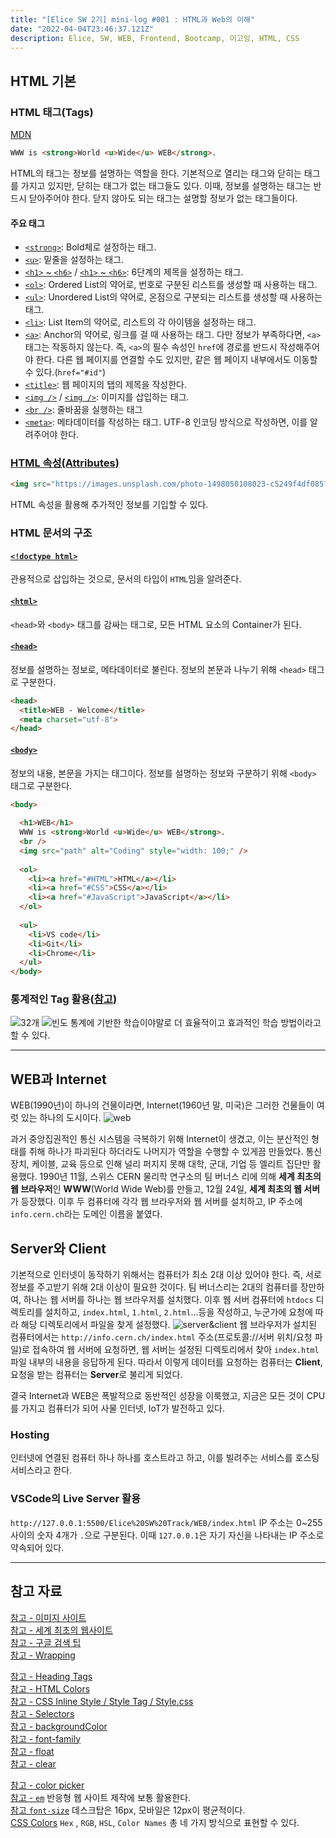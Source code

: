 ```yaml
---
title: "[Elice SW 2기] mini-log #001 : HTML과 Web의 이해"
date: "2022-04-04T23:46:37.121Z"
description: Elice, SW, WEB, Frontend, Bootcamp, 이고잉, HTML, CSS
---
```

## HTML 기본

### HTML 태그(Tags)
[MDN](https://developer.mozilla.org/ko/docs/Web/HTML/Element)
```html
WWW is <strong>World <u>Wide</u> WEB</strong>.
```
HTML의 태그는 정보를 설명하는 역할을 한다. 기본적으로 열리는 태그와 닫히는 태그를 가지고 있지만, 닫히는 태그가 없는 태그들도 있다. 이때, 정보를 설명하는 태그는 반드시 닫아주어야 한다. 닫지 않아도 되는 태그는 설명할 정보가 없는 태그들이다.

#### 주요 태그
- [`<strong>`](https://developer.mozilla.org/ko/docs/Web/HTML/Element/strong): Bold체로 설정하는 태그.
- [`<u>`](https://developer.mozilla.org/ko/docs/Web/HTML/Element/u): 밑줄을 설정하는 태그.
- [`<h1>` ~ `<h6>`](https://developer.mozilla.org/ko/docs/Web/HTML/Element/Heading_Elements) / [`<h1>` ~ `<h6>`](https://www.w3schools.com/tags/tag_hn.asp): 6단계의 제목을 설정하는 태그.
- [`<ol>`](https://www.w3schools.com/tags/tag_ol.asp): Ordered List의 약어로, 번호로 구분된 리스트를 생성할 때 사용하는 태그.
- [`<ul>`](https://www.w3schools.com/tags/tag_ul.asp): Unordered List의 약어로, 온점으로 구분되는 리스트를 생성할 때 사용하는 태그.
- [`<li>`](https://www.w3schools.com/tags/tag_li.asp): List Item의 약어로, 리스트의 각 아이템을 설정하는 태그.
- [`<a>`](https://www.w3schools.com/tags/tag_a.asp): Anchor의 약어로, 링크를 걸 때 사용하는 태그. 다만 정보가 부족하다면, `<a>` 태그는 작동하지 않는다. 즉, `<a>`의 필수 속성인 `href`에 경로를 반드시 작성해주어야 한다. 다른 웹 페이지를 연결할 수도 있지만, 같은 웹 페이지 내부에서도 이동할 수 있다.(`href="#id"`)
- [`<title>`](https://www.w3schools.com/tags/tag_title.asp): 웹 페이지의 탭의 제목을 작성한다.
- [`<img />`](https://developer.mozilla.org/ko/docs/Web/HTML/Element/img) / [`<img />`](https://www.w3schools.com/tags/tag_img.asp): 이미지를 삽입하는 태그.
- [`<br />`](https://www.w3schools.com/tags/tag_br.asp): 줄바꿈을 실행하는 태그
- [`<meta>`](https://www.w3schools.com/tags/tag_meta.asp): 메타데이터를 작성하는 태그. UTF-8 인코딩 방식으로 작성하면, 이를 알려주어야 한다.

### [HTML 속성(Attributes)](https://www.w3schools.com/tags/ref_attributes.asp)
```html
<img src="https://images.unsplash.com/photo-1498050108023-c5249f4df085?ixlib=rb-1.2.1&ixid=MnwxMjA3fDB8MHxzZWFyY2h8Mnx8Y29kaW5nfGVufDB8fDB8fA%3D%3D&auto=format&fit=crop&w=1000&q=60" alt="Coding" style="width: 100%;" />
```
HTML 속성을 활용해 추가적인 정보를 기입할 수 있다.

### HTML 문서의 구조
#### [`<!doctype html>`](https://www.w3schools.com/tags/tag_doctype.asp)
관용적으로 삽입하는 것으로, 문서의 타입이 `HTML`임을 알려준다.

#### [`<html>`](https://www.w3schools.com/tags/tag_html.asp)
`<head>`와 `<body>` 태그를 감싸는 태그로, 모든 HTML 요소의 Container가 된다.

#### [`<head>`](https://www.w3schools.com/tags/tag_head.asp)
정보를 설명하는 정보로, 메타데이터로 불린다. 정보의 본문과 나누기 위해 `<head>` 태그로 구분한다.
```html
<head>
  <title>WEB - Welcome</title>
  <meta charset="utf-8">
</head>
```

#### [`<body>`](https://www.w3schools.com/tags/tag_body.asp)
정보의 내용, 본문을 가지는 태그이다. 정보를 설명하는 정보와 구분하기 위해 `<body>` 태그로 구분한다.
```html
<body>
  
  <h1>WEB</h1>
  WWW is <strong>World <u>Wide</u> WEB</strong>.
  <br />
  <img src="path" alt="Coding" style="width: 100;" />
  
  <ol>
    <li><a href="#HTML">HTML</a></li>
    <li><a href="#CSS">CSS</a></li>
    <li><a href="#JavaScript">JavaScript</a></li>
  </ol>
  
  <ul>
    <li>VS code</li>
    <li>Git</li>
    <li>Chrome</li>
  </ul>
</body>
```

### 통계적인 Tag 활용([참고](https://www.advancedwebranking.com/seo/html-study/))
![32개](numberofelements.png)
![빈도](elementsfrequency.png)
통계에 기반한 학습이야말로 더 효율적이고 효과적인 학습 방법이라고 할 수 있다.

<hr />

## WEB과 Internet
WEB(1990년)이 하나의 건물이라면, Internet(1960년 말, 미국)은 그러한 건물들이 여럿 있는 하나의 도시이다.
![web](web.png)

과거 중앙집권적인 통신 시스템을 극복하기 위해 Internet이 생겼고, 이는 분산적인 형태를 취해 하나가 파괴된다 하더라도 나머지가 역할을 수행할 수 있게끔 만들었다. 통신 장치, 케이블, 교육 등으로 인해 널리 퍼지지 못해 대학, 군대, 기업 등 엘리트 집단만 활용했다.
1990년 11월, 스위스 CERN 물리학 연구소의 팀 버너스 리에 의해 **세계 최초의 웹 브라우저**인 **WWW**(World Wide Web)를 만들고, 12월 24일, **세계 최초의 웹 서버**가 등장했다. 이후 두 컴퓨터에 각각 웹 브라우저와 웹 서버를 설치하고, IP 주소에 `info.cern.ch`라는 도메인 이름을 붙였다.

## Server와 Client
기본적으로 인터넷이 동작하기 위해서는 컴퓨터가 최소 2대 이상 있어야 한다. 즉, 서로 정보를 주고받기 위해 2대 이상이 필요한 것이다.
팀 버너스리는 2대의 컴퓨터를 장만하여, 하나는 웹 서버를 하나는 웹 브라우저를 설치했다. 이후 웹 서버 컴퓨터에 `htdocs` 디렉토리를 설치하고, `index.html`, `1.html`, `2.html`...등을 작성하고, 누군가에 요청에 따라 해당 디렉토리에서 파일을 찾게 설정했다.
![server&client](clientserver.png)
웹 브라우저가 설치된 컴퓨터에서는 `http://info.cern.ch/index.html` 주소(프로토콜://서버 위치/요청 파일)로 접속하여 웹 서버에 요청하면, 웹 서버는 설정된 디렉토리에서 찾아 `index.html` 파일 내부의 내용을 응답하게 된다.
따라서 이렇게 데이터를 요청하는 컴퓨터는 **Client**, 요청을 받는 컴퓨터는 **Server**로 불리게 되었다.

결국 Internet과 WEB은 폭발적으로 동반적인 성장을 이룩했고, 지금은 모든 것이 CPU를 가지고 컴퓨터가 되어 사물 인터넷, IoT가 발전하고 있다.

### Hosting
인터넷에 연결된 컴퓨터 하나 하나를 호스트라고 하고, 이를 빌려주는 서비스를 호스팅 서비스라고 한다. 

### VSCode의 Live Server 활용
`http://127.0.0.1:5500/Elice%20SW%20Track/WEB/index.html`
IP 주소는 0~255 사이의 숫자 4개가 `.`으로 구분된다. 이때 `127.0.0.1`은 자기 자신을 나타내는 IP 주소로 약속되어 있다.

<hr/>

## 참고 자료
[참고 - 이미지 사이트](https://unsplash.com/)<br />[참고 - 세계 최초의 웹사이트](http://info.cern.ch/)<br />[참고 - 구글 검색 팁](https://youtu.be/By_qxt0SZlI)<br />[참고 - Wrapping](https://ssimplay.tistory.com/420)

[참고 - Heading Tags](https://www.w3schools.com/tags/tag_hn.asp)<br />
[참고 - HTML Colors](https://www.w3schools.com/html/html_colors.asp)<br />
[참고 - CSS Inline Style / Style Tag / Style.css](https://www.w3schools.com/csS/css_howto.asp) <br />
[참고 - Selectors](https://www.w3schools.com/cssref/css_selectors.asp)<br />
[참고 - backgroundColor](https://www.w3schools.com/cssref/pr_background-color.asp)<br />
[참고 - font-family](https://www.w3schools.com/cssref/pr_font_font-family.asp)<br />
[참고 - float](https://www.w3schools.com/cssref/pr_class_float.asp)<br />
[참고 - clear](https://www.w3schools.com/cssref/pr_class_clear.asp)<br />

[참고 - color picker](https://www.w3schools.com/colors/colors_picker.asp)<br />
[참고 - `em`](https://developer.mozilla.org/ko/docs/Learn/CSS/Building_blocks/Values_and_units) 반응형 웹 사이트 제작에 보통 활용한다.<br />
[참고 `font-size`](https://developer.mozilla.org/ko/docs/Web/CSS/font-size) 데스크탑은 16px, 모바일은 12px이 평균적이다.<br />
[CSS Colors](https://www.w3schools.com/cssref/css_colors.asp) `Hex` , `RGB`, `HSL`, `Color Names` 총 네 가지 방식으로 표현할 수 있다.